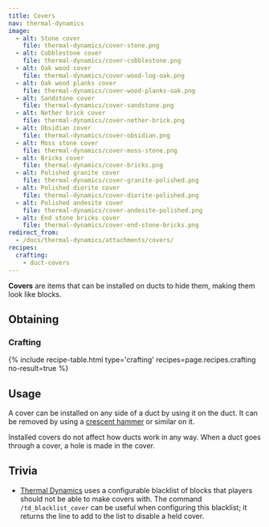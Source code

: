 ```yaml
---
title: Covers
nav: thermal-dynamics
image:
  - alt: Stone cover
    file: thermal-dynamics/cover-stone.png
  - alt: Cobblestone cover
    file: thermal-dynamics/cover-cobblestone.png
  - alt: Oak wood cover
    file: thermal-dynamics/cover-wood-log-oak.png
  - alt: Oak wood planks cover
    file: thermal-dynamics/cover-wood-planks-oak.png
  - alt: Sandstone cover
    file: thermal-dynamics/cover-sandstone.png
  - alt: Nether brick cover
    file: thermal-dynamics/cover-nether-brick.png
  - alt: Obsidian cover
    file: thermal-dynamics/cover-obsidian.png
  - alt: Moss stone cover
    file: thermal-dynamics/cover-moss-stone.png
  - alt: Bricks cover
    file: thermal-dynamics/cover-bricks.png
  - alt: Polished granite cover
    file: thermal-dynamics/cover-granite-polished.png
  - alt: Polished diorite cover
    file: thermal-dynamics/cover-diorite-polished.png
  - alt: Polished andesite cover
    file: thermal-dynamics/cover-andesite-polished.png
  - alt: End stone bricks cover
    file: thermal-dynamics/cover-end-stone-bricks.png
redirect_from:
  - /docs/thermal-dynamics/attachments/covers/
recipes:
  crafting:
    - duct-covers
---
```


**Covers** are items that can be installed on ducts to hide them, making them
look like blocks.


Obtaining
---------

### Crafting
{% include recipe-table.html type='crafting' recipes=page.recipes.crafting no-result=true %}


Usage
-----

A cover can be installed on any side of a duct by using it on the duct. It can
be removed by using a [crescent hammer](/docs/crescent-hammer/) or similar on
it.

Installed covers do not affect how ducts work in any way. When a duct goes
through a cover, a hole is made in the cover.


Trivia
------

* [Thermal Dynamics](/docs/thermal-dynamics/) uses a configurable blacklist of
  blocks that players should not be able to make covers with. The command
  `/td_blacklist_cover` can be useful when configuring this blacklist; it
  returns the line to add to the list to disable a held cover.
